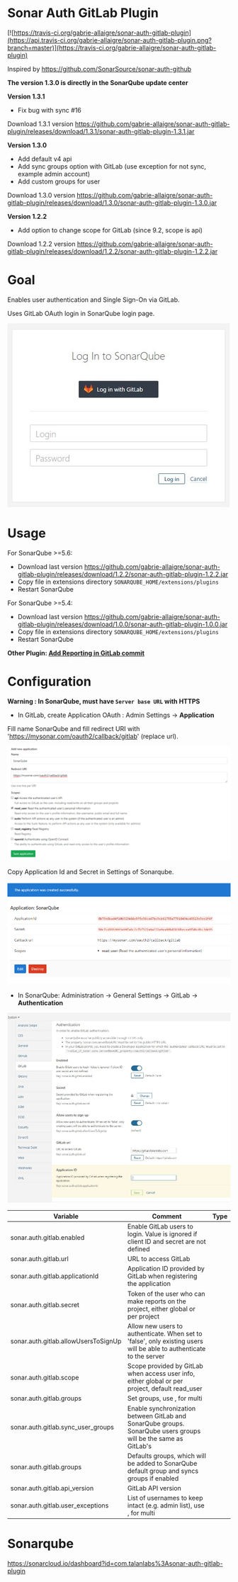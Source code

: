Sonar Auth GitLab Plugin
==============================

[![https://travis-ci.org/gabrie-allaigre/sonar-auth-gitlab-plugin](https://api.travis-ci.org/gabrie-allaigre/sonar-auth-gitlab-plugin.png?branch=master)](https://travis-ci.org/gabrie-allaigre/sonar-auth-gitlab-plugin)

Inspired by https://github.com/SonarSource/sonar-auth-github

**The version 1.3.0 is directly in the SonarQube update center**

**Version 1.3.1**

- Fix bug with sync #16

Download 1.3.1 version https://github.com/gabrie-allaigre/sonar-auth-gitlab-plugin/releases/download/1.3.1/sonar-auth-gitlab-plugin-1.3.1.jar

**Version 1.3.0**

- Add default v4 api
- Add sync groups option with GitLab (use exception for not sync, example admin account)
- Add custom groups for user

Download 1.3.0 version https://github.com/gabrie-allaigre/sonar-auth-gitlab-plugin/releases/download/1.3.0/sonar-auth-gitlab-plugin-1.3.0.jar

**Version 1.2.2**

- Add option to change scope for GitLab (since 9.2, scope is api)

Download 1.2.2 version https://github.com/gabrie-allaigre/sonar-auth-gitlab-plugin/releases/download/1.2.2/sonar-auth-gitlab-plugin-1.2.2.jar

# Goal

Enables user authentication and Single Sign-On via GitLab.

Uses GitLab OAuth login in SonarQube login page.

![Signin](doc/sonar_signin.jpg)

# Usage

For SonarQube >=5.6:

- Download last version https://github.com/gabrie-allaigre/sonar-auth-gitlab-plugin/releases/download/1.2.2/sonar-auth-gitlab-plugin-1.2.2.jar
- Copy file in extensions directory `SONARQUBE_HOME/extensions/plugins`
- Restart SonarQube 

For SonarQube >=5.4:

- Download last version https://github.com/gabrie-allaigre/sonar-auth-gitlab-plugin/releases/download/1.0.0/sonar-auth-gitlab-plugin-1.0.0.jar
- Copy file in extensions directory `SONARQUBE_HOME/extensions/plugins`
- Restart SonarQube 

**Other Plugin: [Add Reporting in GitLab commit](https://github.com/gabrie-allaigre/sonar-gitlab-plugin)**

# Configuration

**Warning : In SonarQube, must have `Server base URL` with HTTPS**

- In GitLab, create Application OAuth : Admin Settings -> **Application**

Fill name SonarQube and fill redirect URI with 'https://mysonar.com/oauth2/callback/gitlab' (replace url).

![Gitlab Add](doc/gitlab_add.png)

Copy Application Id and Secret in Settings of Sonarqube.

![Gitlab App](doc/gitlab_app.png)

- In SonarQube: Administration -> General Settings -> GitLab -> **Authentication**

![Sonar Settings](doc/sonar_admin.jpg)

| Variable | Comment | Type |
| -------- | ----------- | ---- |
| sonar.auth.gitlab.enabled | Enable GitLab users to login. Value is ignored if client ID and secret are not defined |
| sonar.auth.gitlab.url | URL to access GitLab | 
| sonar.auth.gitlab.applicationId | Application ID provided by GitLab when registering the application |
| sonar.auth.gitlab.secret | Token of the user who can make reports on the project, either global or per project |
| sonar.auth.gitlab.allowUsersToSignUp | Allow new users to authenticate. When set to 'false', only existing users will be able to authenticate to the server |
| sonar.auth.gitlab.scope | Scope provided by GitLab when access user info, either global or per project, default read_user |
| sonar.auth.gitlab.groups | Set groups, use , for multi |
| sonar.auth.gitlab.sync_user_groups | Enable synchronization between GitLab and SonarQube groups. SonarQube users groups will be the same as GitLab's |
| sonar.auth.gitlab.groups | Defaults groups, which will be added to SonarQube default group and syncs groups if enabled |
| sonar.auth.gitlab.api_version | GitLab API version |
| sonar.auth.gitlab.user_exceptions | List of usernames to keep intact (e.g. admin list), use , for multi |

# Sonarqube

https://sonarcloud.io/dashboard?id=com.talanlabs%3Asonar-auth-gitlab-plugin
